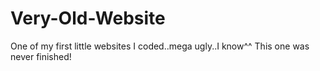 # Very-Old-Website
One of my first little websites I coded..mega ugly..I know^^ This one was never finished!
